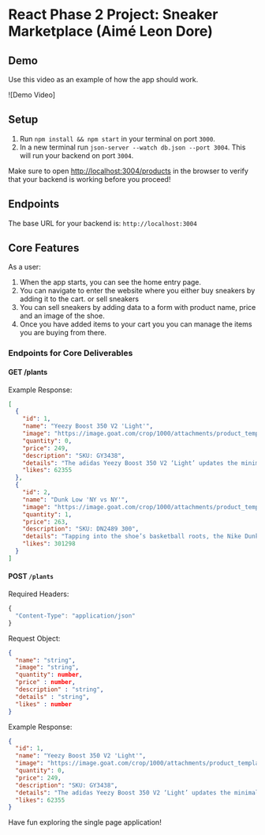 # React Phase 2 Project: Sneaker Marketplace (Aimé Leon Dore)

## Demo

Use this video as an example of how the app should work.

![Demo Video]

## Setup

1. Run `npm install && npm start` in your terminal on port `3000`.
2. In a new terminal run `json-server --watch db.json --port 3004`. This will run your backend on port `3004`.

Make sure to open [http://localhost:3004/products](http://localhost:3004/products)
in the browser to verify that your backend is working before you proceed!

## Endpoints

The base URL for your backend is: `http://localhost:3004`

## Core Features

As a user:

1. When the app starts, you can see the home entry page.
2. You can navigate to enter the website where you either buy sneakers by adding it to the cart. or sell sneakers
3. You can sell sneakers by adding data to a form with product name, price and an image of the shoe.
4. Once you have added items to your cart you you can manage the items you are buying from there.

### Endpoints for Core Deliverables

#### GET /plants

Example Response:

```json
[
  {
    "id": 1,
    "name": "Yeezy Boost 350 V2 'Light'",
    "image": "https://image.goat.com/crop/1000/attachments/product_template_additional_pictures/images/059/716/163/original/750230_01.jpg.jpeg?1630432651",
    "quantity": 0,
    "price": 249,
    "description": "SKU: GY3438",
    "details": "The adidas Yeezy Boost 350 V2 ‘Light’ updates the minimalist sneaker with UV-sensitive technology, a first for Kanye West’s lifestyle imprint. Under artificial light, the Primeknit upper projects a subtle ivory finish. Exposure to direct sunlight yields soft pink coloring throughout the knit build, while the monofilament side stripe darkens to an amber hue. The color-shifting assembly is supported by a standard rubber-wrapped Boost midsole.",
    "likes": 62355
  },
  {
    "id": 2,
    "name": "Dunk Low 'NY vs NY'",
    "image": "https://image.goat.com/crop/1000/attachments/product_template_additional_pictures/images/057/951/215/original/767017_01.jpg.jpeg?1627398246",
    "quantity": 1,
    "price": 263,
    "description": "SKU: DN2489 300",
    "details": "Tapping into the shoe’s basketball roots, the Nike Dunk Low ‘NY vs NY’ celebrates the summertime streetball tournament showcasing some of New York City’s best high school hoopers. The leather upper pairs a dark green base with contrasting white overlays at the forefoot and heel. A gradient blend of red and orange is applied to the signature Swoosh and Nike-branded tongue tag. ‘NY vs NY’ is embroidered on the lateral heel, while the translucent rubber outsole lists each league and its corresponding park, including Dyckman, West 4th and Lincoln.",
    "likes": 301298
  }
]
```

#### POST `/plants`

Required Headers:

```js
{
  "Content-Type": "application/json"
}
```

Request Object:

```json
{
  "name": "string",
  "image": "string",
  "quantity": number,
  "price" : number,
  "description" : "string",
  "details" : "string",
  "likes" : number
}
```

Example Response:

```json
{
  "id": 1,
  "name": "Yeezy Boost 350 V2 'Light'",
  "image": "https://image.goat.com/crop/1000/attachments/product_template_additional_pictures/images/059/716/163/original/750230_01.jpg.jpeg?1630432651",
  "quantity": 0,
  "price": 249,
  "description": "SKU: GY3438",
  "details": "The adidas Yeezy Boost 350 V2 ‘Light’ updates the minimalist sneaker with UV-sensitive technology, a first for Kanye West’s lifestyle imprint. Under artificial light, the Primeknit upper projects a subtle ivory finish. Exposure to direct sunlight yields soft pink coloring throughout the knit build, while the monofilament side stripe darkens to an amber hue. The color-shifting assembly is supported by a standard rubber-wrapped Boost midsole.",
  "likes": 62355
}
```

Have fun exploring the single page application!
